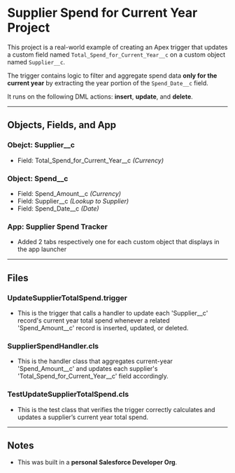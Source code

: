 # Supplier Spend for Current Year Project

This project is a real-world example of creating an Apex trigger that updates a custom field named `Total_Spend_for_Current_Year__c` on a custom object named `Supplier__c`.

The trigger contains logic to filter and aggregate spend data **only for the current year** by extracting the year portion of the `Spend_Date__c` field.

It runs on the following DML actions: **insert**, **update**, and **delete**.

---

## Objects, Fields, and App

### Obejct: Supplier__c
- Field: Total_Spend_for_Current_Year__c *(Currency)*

### Object: Spend__c
- Field: Spend_Amount__c *(Currency)*
- Field: Supplier__c *(Lookup to Supplier)*
- Field: Spend_Date__c *(Date)*

### App: Supplier Spend Tracker
- Added 2 tabs respectively one for each custom object that displays in the app launcher

---

## Files

### UpdateSupplierTotalSpend.trigger
- This is the trigger that calls a handler to update each 'Supplier__c' record's current year total spend whenever a related 'Spend_Amount__c' record is inserted, updated, or deleted.

### SupplierSpendHandler.cls
- This is the handler class that aggregates current-year 'Spend_Amount__c' and updates each supplier's 'Total_Spend_for_Current_Year__c' field accordingly.

### TestUpdateSupplierTotalSpend.cls
- This is the test class that verifies the trigger correctly calculates and updates a supplier’s current year total spend.

---

## Notes

- This was built in a **personal Salesforce Developer Org**.
